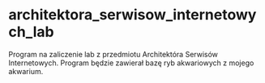 # architektora_serwisow_internetowych_lab

Program na zaliczenie lab z przedmiotu Architektóra Serwisów Internetowych.
Program będzie zawierał bazę ryb akwariowych z mojego akwarium.
